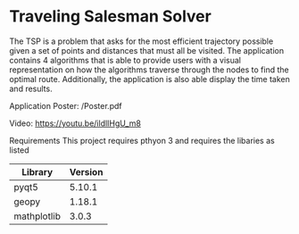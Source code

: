# Traveling Salesman Solver

The TSP is a problem that asks for the most efficient trajectory possible given a set of points and distances that must all be visited. The application contains 4 algorithms that is able to provide users with a visual representation on how the algorithms traverse through the nodes to find the optimal route. Additionally, the application is also able display the time taken and results.

Application Poster: /Poster.pdf

Video: https://youtu.be/ildlIHgU_m8


Requirements
This project requires pthyon 3 and requires the libaries as listed

| Library | Version |
| --- | --- |
| pyqt5 | 5.10.1 |
| geopy | 1.18.1 |
| mathplotlib | 3.0.3 |
